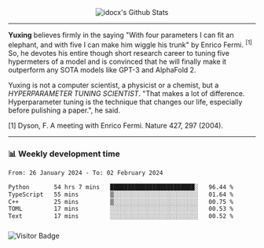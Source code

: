 <div align="center">
    <img align="center" src="https://github-readme-stats.vercel.app/api?username=idocx&show_icons=true&count_private=true&hide_border=true" alt="idocx's Github Stats"></img>
</div>

---

**Yuxing** believes firmly in the saying "With four parameters I can fit an elephant, and with five I can make him wiggle his trunk" by Enrico Fermi. <sup>[1]</sup> So, he devotes his entire though short research career to tuning five hypermeters of a model and is convinced that he will finally make it outperform any SOTA models like GPT-3 and AlphaFold 2.

Yuxing is not a computer scientist, a physicist or a chemist, but a *HYPERPARAMETER TUNING SCIENTIST*. "That makes a lot of difference. Hyperparameter tuning is the technique that changes our life, especially before pulishing a paper.", he said.

[1] Dyson, F. A meeting with Enrico Fermi. Nature 427, 297 (2004).


---

### 📊 Weekly development time
<!--START_SECTION:waka-->

```txt
From: 26 January 2024 - To: 02 February 2024

Python       54 hrs 7 mins   ████████████████████████░   96.44 %
TypeScript   55 mins         ▒░░░░░░░░░░░░░░░░░░░░░░░░   01.64 %
C++          25 mins         ▒░░░░░░░░░░░░░░░░░░░░░░░░   00.75 %
TOML         17 mins         ░░░░░░░░░░░░░░░░░░░░░░░░░   00.53 %
Text         17 mins         ░░░░░░░░░░░░░░░░░░░░░░░░░   00.52 %
```

<!--END_SECTION:waka-->

### 

![Visitor Badge](https://visitor-badge.laobi.icu/badge?page_id=idocx.idocx)